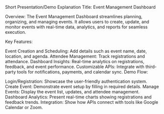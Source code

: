 Short Presentation/Demo Explanation
Title: Event Management Dashboard

Overview:
The Event Management Dashboard streamlines planning, organizing, and managing events. It allows users to create, update, and monitor events with real-time data, analytics, and reports for seamless execution.

Key Features:

Event Creation and Scheduling: Add details such as event name, date, location, and agenda.
Attendee Management: Track registrations and attendance.
Dashboard Insights: Real-time analytics on registrations, feedback, and event performance.
Customizable APIs: Integrate with third-party tools for notifications, payments, and calendar sync.
Demo Flow:

Login/Registration: Showcase the user-friendly authentication system.
Create Event: Demonstrate event setup by filling in required details.
Manage Events: Display the event list, updates, and attendee management.
Dashboard Analytics: Present real-time charts showing registrations and feedback trends.
Integration: Show how APIs connect with tools like Google Calendar or Zoom.

